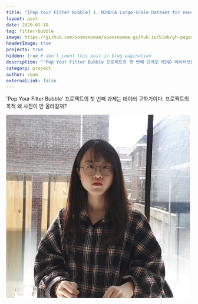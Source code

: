```yaml
---
title: "[Pop Your Filter Bubble] 1. MIND(A Large-scale Dataset for news recommendation) 살펴보기"
layout: post
date: 2020-01-10 
tag: filter-bubble
image: https://github.com/soomsoomee/soomsoomee.github.io/blob/gh-pages/assets/images/james.jpg
headerImage: true
projects: true
hidden: true # don't count this post in blog pagination
description: "'Pop Your Filter Bubble 프로젝트의 첫 번째 단계로 MIND 데이터셋을 살펴본다. 프로젝트에 사용할만할 데이터일까?"
category: project
author: soom
externalLink: false
---
```


'Pop Your Filter Bubble' 프로젝트의 첫 번째 과제는 데이터 구하기이다. 
프로젝트의 목적 왜 사진이 안 올라갈까?

![Screenshot](https://github.com/soomsoomee/soomsoomee.github.io/blob/gh-pages/assets/images/profile.jpg)
